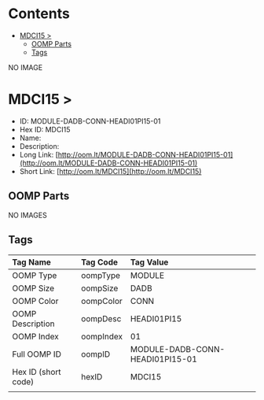 



Contents
========

* [MDCI15 > ](#mdci15--)
	* [OOMP Parts](#oomp-parts)
	* [Tags](#tags)
  
NO IMAGE  
# MDCI15 > 

- ID: MODULE-DADB-CONN-HEADI01PI15-01
- Hex ID: MDCI15
- Name: 
- Description: 
- Long Link: [http://oom.lt/MODULE-DADB-CONN-HEADI01PI15-01](http://oom.lt/MODULE-DADB-CONN-HEADI01PI15-01)
- Short Link: [http://oom.lt/MDCI15](http://oom.lt/MDCI15)

## OOMP Parts
  
NO IMAGES  
## Tags
  

|Tag Name|Tag Code|Tag Value|
| :--- | :--- | :--- |
|OOMP Type|oompType|MODULE|
|OOMP Size|oompSize|DADB|
|OOMP Color|oompColor|CONN|
|OOMP Description|oompDesc|HEADI01PI15|
|OOMP Index|oompIndex|01|
|Full OOMP ID|oompID|MODULE-DADB-CONN-HEADI01PI15-01|
|Hex ID (short code)|hexID|MDCI15|
||||
